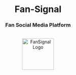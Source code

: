 <div align="center">
  <h1>Fan-Signal</h1>
  <h3>Fan Social Media Platform</h3>
  <br/>
  <img width="100"  src="https://github.com/user-attachments/assets/8cfa827a-1779-4840-afd9-500d81d40bd8"  alt="FanSignal Logo"/>
</div>